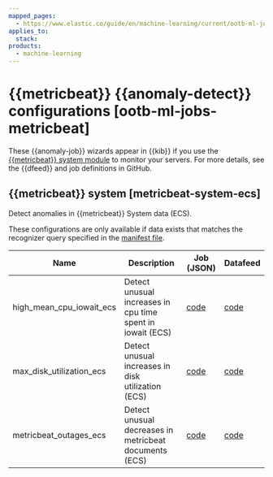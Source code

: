 ```yaml
---
mapped_pages:
  - https://www.elastic.co/guide/en/machine-learning/current/ootb-ml-jobs-metricbeat.html
applies_to:
  stack:
products:
  - machine-learning
---
```


# {{metricbeat}} {{anomaly-detect}} configurations [ootb-ml-jobs-metricbeat]

These {{anomaly-job}} wizards appear in {{kib}} if you use the [{{metricbeat}} system module](beats://reference/metricbeat/metricbeat-module-system.md) to monitor your servers. For more details, see the {{dfeed}} and job definitions in GitHub.


## {{metricbeat}} system [metricbeat-system-ecs]

Detect anomalies in {{metricbeat}} System data (ECS).

These configurations are only available if data exists that matches the recognizer query specified in the [manifest file](https://github.com/elastic/kibana/blob/master/x-pack/platform/plugins/shared/ml/server/models/data_recognizer/modules/metricbeat_system_ecs/manifest.json#L8).

| Name | Description | Job (JSON) | Datafeed |
| --- | --- | --- | --- |
| high_mean_cpu_iowait_ecs | Detect unusual increases in cpu time spent in iowait (ECS) | [code](https://github.com/elastic/kibana/blob/master/x-pack/platform/plugins/shared/ml/server/models/data_recognizer/modules/metricbeat_system_ecs/ml/high_mean_cpu_iowait_ecs.json) | [code](https://github.com/elastic/kibana/blob/master/x-pack/platform/plugins/shared/ml/server/models/data_recognizer/modules/metricbeat_system_ecs/ml/datafeed_high_mean_cpu_iowait_ecs.json) |
| max_disk_utilization_ecs | Detect unusual increases in disk utilization (ECS) | [code](https://github.com/elastic/kibana/blob/master/x-pack/platform/plugins/shared/ml/server/models/data_recognizer/modules/metricbeat_system_ecs/ml/max_disk_utilization_ecs.json) | [code](https://github.com/elastic/kibana/blob/master/x-pack/platform/plugins/shared/ml/server/models/data_recognizer/modules/metricbeat_system_ecs/ml/datafeed_max_disk_utilization_ecs.json) |
| metricbeat_outages_ecs | Detect unusual decreases in metricbeat documents (ECS) | [code](https://github.com/elastic/kibana/blob/master/x-pack/platform/plugins/shared/ml/server/models/data_recognizer/modules/metricbeat_system_ecs/ml/metricbeat_outages_ecs.json) | [code](https://github.com/elastic/kibana/blob/master/x-pack/platform/plugins/shared/ml/server/models/data_recognizer/modules/metricbeat_system_ecs/ml/datafeed_metricbeat_outages_ecs.json) |

